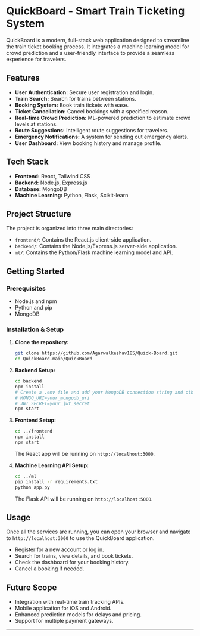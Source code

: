 # QuickBoard - Smart Train Ticketing System

QuickBoard is a modern, full-stack web application designed to streamline the train ticket booking process. It integrates a machine learning model for crowd prediction and a user-friendly interface to provide a seamless experience for travelers.

## Features

- **User Authentication:** Secure user registration and login.
- **Train Search:** Search for trains between stations.
- **Booking System:** Book train tickets with ease.
- **Ticket Cancellation:** Cancel bookings with a specified reason.
- **Real-time Crowd Prediction:** ML-powered prediction to estimate crowd levels at stations.
- **Route Suggestions:** Intelligent route suggestions for travelers.
- **Emergency Notifications:** A system for sending out emergency alerts.
- **User Dashboard:** View booking history and manage profile.

## Tech Stack

- **Frontend:** React, Tailwind CSS
- **Backend:** Node.js, Express.js
- **Database:** MongoDB
- **Machine Learning:** Python, Flask, Scikit-learn

## Project Structure

The project is organized into three main directories:
- `frontend/`: Contains the React.js client-side application.
- `backend/`: Contains the Node.js/Express.js server-side application.
- `ml/`: Contains the Python/Flask machine learning model and API.

## Getting Started

### Prerequisites

- Node.js and npm
- Python and pip
- MongoDB

### Installation & Setup

1.  **Clone the repository:**
    ```bash
    git clone https://github.com/Agarwalkeshav185/Quick-Board.git
    cd QuickBoard-main/QuickBoard
    ```

2.  **Backend Setup:**
    ```bash
    cd backend
    npm install
    # Create a .env file and add your MongoDB connection string and other environment variables
    # MONGO_URI=your_mongodb_uri
    # JWT_SECRET=your_jwt_secret
    npm start
    ```

3.  **Frontend Setup:**
    ```bash
    cd ../frontend
    npm install
    npm start
    ```
    The React app will be running on `http://localhost:3000`.

4.  **Machine Learning API Setup:**
    ```bash
    cd ../ml
    pip install -r requirements.txt
    python app.py
    ```
    The Flask API will be running on `http://localhost:5000`.


## Usage

Once all the services are running, you can open your browser and navigate to `http://localhost:3000` to use the QuickBoard application.

- Register for a new account or log in.
- Search for trains, view details, and book tickets.
- Check the dashboard for your booking history.
- Cancel a booking if needed.

## Future Scope

- Integration with real-time train tracking APIs.
- Mobile application for iOS and Android.
- Enhanced prediction models for delays and pricing.
- Support for multiple payment gateways.

---
